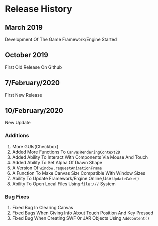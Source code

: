 # Release History
## March 2019
Development Of The Game Framework/Engine Started
## October 2019
First Old Release On Github
## 7/February/2020
First New Release
## 10/February/2020
New Update
### Additions
1. More GUIs(Checkbox)
2. Added More Functions To `CanvasRenderingContext2D`
3. Added Ability To Interact With Components Via Mouse And Touch
4. Added Ability To Set Alpha Of Drawn Shape
5. A Version Of `window.requestAnimationFrame`
6. A Function To Make Canvas Size Compatible With Window Sizes
7. Ability To Update Framework/Engine Online,Use `UpdateCake()`
8. Ability To Open Local Files Using `file:///` System
### Bug Fixes
1. Fixed Bug In Clearing Canvas
2. Fixed Bugs When Giving Info About Touch Position And Key Pressed
3. Fixed Bug When Creating SWF Or JAR Objects Using `AddContent()`